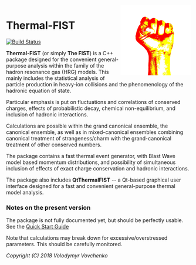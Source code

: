 <img src="logo.png" align="right" />

# Thermal-FIST
[![Build Status](https://travis-ci.org/vlvovch/Thermal-FIST.svg?branch=master)](https://travis-ci.org/vlvovch/Thermal-FIST)

**Thermal-FIST** (or simply **The FIST**) is a C++ package designed for the convenient general-purpose analysis within the family of the hadron resonance gas (HRG) models.
This mainly includes the statistical analysis of particle production in heavy-ion collisions and the phenomenology of the hadronic equation of state. 

Particular emphasis is put on fluctuations and correlations of conserved charges, effects of probabilistic decay, chemical non-equilibrium, and inclusion of hadronic interactions.

Calculations are possible within the grand canonical ensemble, the canonical ensemble, as well as in mixed-canonical ensembles combining canonical treatment of strangeness/charm with the grand-canonical treatment of other conserved numbers.

The package contains a fast thermal event generator, with Blast Wave model based momentum distributions, and possibility of simultaneous inclusion of effects of exact charge conservation and hadronic interactions.

The package also includes **QtThermalFIST** -- a Qt-based graphical user interface designed for a fast and convenient general-purpose thermal model analysis. 

### Notes on the present version
The package is not fully documented yet, but should be perfectly usable. See the [Quick Start Guide](docs/quickstart.md)

Note that calculations may break down for excessive/overstressed parameters.
This should be carefully monitored.

*Copyright (C) 2018  Volodymyr Vovchenko*
